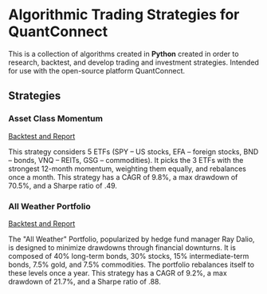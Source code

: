 # Algorithmic Trading Strategies for QuantConnect

This is a collection of algorithms created in **Python** created in order to research, backtest, and develop trading and investment strategies. Intended for use with the open-source platform QuantConnect. 


## Strategies

### Asset Class Momentum
[Backtest and Report](https://www.quantconnect.com/terminal/processCache?request=embedded_backtest_434dbef842cee46850dbfba07cc4534d.html)

This strategy considers 5 ETFs (SPY – US stocks, EFA – foreign stocks, BND – bonds, VNQ – REITs, GSG – commodities). It picks the 3 ETFs with the strongest 12-month momentum, weighting them equally, and rebalances once a month. This strategy has a CAGR of 9.8%, a max drawdown of 70.5%, and a Sharpe ratio of .49.


### All Weather Portfolio 
[Backtest and Report](https://www.quantconnect.com/terminal/processCache?request=embedded_backtest_1bb306edc363c0c80b9580744d8dfc26.html)

The "All Weather" Portfolio, popularized by hedge fund manager Ray Dalio, is designed to minimize drawdowns through financial downturns. It is composed of 40% long-term bonds, 30% stocks, 15% intermediate-term bonds, 7.5% gold, and 7.5% commodities. The portfolio rebalances itself to these levels once a year. This strategy has a CAGR of 9.2%, a max drawdown of 21.7%, and a Sharpe ratio of .88.


